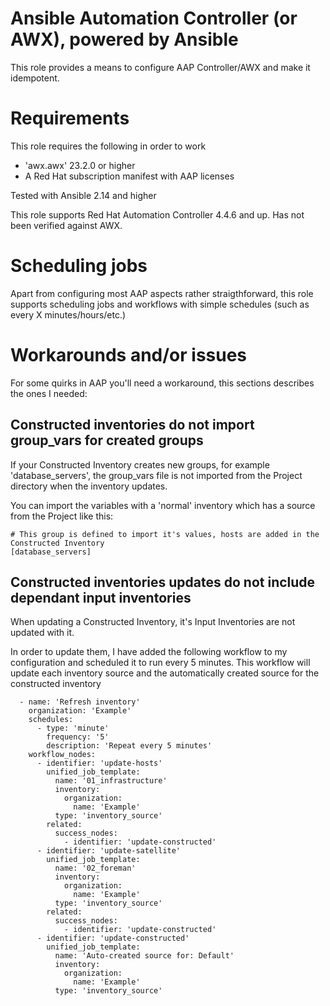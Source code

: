 # Ansible Automation Controller (or AWX), powered by Ansible
This role provides a means to configure AAP Controller/AWX and make it idempotent.

# Requirements
This role requires the following in order to work

  * 'awx.awx' 23.2.0 or higher
  * A Red Hat subscription manifest with AAP licenses

Tested with Ansible 2.14 and higher

This role supports Red Hat Automation Controller 4.4.6 and up. Has not been verified against AWX.

# Scheduling jobs
Apart from configuring most AAP aspects rather straigthforward, this role supports scheduling
jobs and workflows with simple schedules (such as every X minutes/hours/etc.)

# Workarounds and/or issues
For some quirks in AAP you'll need a workaround, this sections describes the ones I needed:

## Constructed inventories do not import group_vars for created groups
If your Constructed Inventory creates new groups, for example 'database_servers', the group_vars file
is not imported from the Project directory when the inventory updates.

You can import the variables with a 'normal' inventory which has a source from the Project like this:

```
# This group is defined to import it's values, hosts are added in the Constructed Inventory
[database_servers]
```

## Constructed inventories updates do not include dependant input inventories
When updating a Constructed Inventory, it's Input Inventories are not updated with it.

In order to update them, I have added the following workflow to my configuration and scheduled
it to run every 5 minutes. This workflow will update each inventory source and the automatically
created source for the constructed inventory

```
  - name: 'Refresh inventory'
    organization: 'Example'
    schedules:
      - type: 'minute'
        frequency: '5'
        description: 'Repeat every 5 minutes'
    workflow_nodes:
      - identifier: 'update-hosts'
        unified_job_template:
          name: '01_infrastructure'
          inventory:
            organization:
              name: 'Example'
          type: 'inventory_source'
        related:
          success_nodes:
            - identifier: 'update-constructed'
      - identifier: 'update-satellite'
        unified_job_template:
          name: '02_foreman'
          inventory:
            organization:
              name: 'Example'
          type: 'inventory_source'
        related:
          success_nodes:
            - identifier: 'update-constructed'
      - identifier: 'update-constructed'
        unified_job_template:
          name: 'Auto-created source for: Default'
          inventory:
            organization:
              name: 'Example'
          type: 'inventory_source'
```
